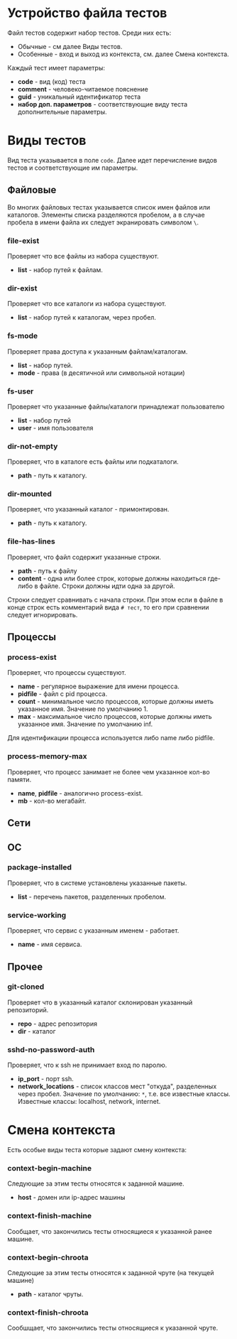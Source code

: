 # Устройство файла тестов

Файл тестов содержит набор тестов. Среди них есть:
* Обычные - см далее Виды тестов.
* Особенные - вход и выход из контекста, см. далее Смена контекста.

Каждый тест имеет параметры:
* **code** - вид (код) теста
* **comment** - человеко-читаемое пояснение
* **guid** - уникальный идентификатор теста
* **набор доп. параметров** - соответствующие виду теста дополнительные параметры.

# Виды тестов

Вид теста указывается в поле `code`.
Далее идет перечисление видов тестов и соответствующие им параметры.

## Файловые

Во многих файловых тестах указывается список имен файлов или каталогов.
Элементы списка разделяются пробелом, а в случае пробела в имени
файла их следует экранировать символом `\`.

### file-exist
Проверяет что все файлы из набора существуют.

* **list** - набор путей к файлам.

### dir-exist
Проверяет что все каталоги из набора существуют.

* **list** - набор путей к каталогам, через пробел.

### fs-mode
Проверяет права доступа к указанным файлам/каталогам.
* **list** - набор путей.
* **mode** - права (в десятичной или символьной нотации)

### fs-user
Проверяет что указанные файлы/каталоги принадлежат пользователю
* **list** - набор путей
* **user** - имя пользователя

### dir-not-empty
Проверяет, что в каталоге есть файлы или подкаталоги.
* **path** - путь к каталогу.

### dir-mounted
Проверяет, что указанный каталог - примонтирован.
* **path** - путь к каталогу.

### file-has-lines
Проверяет, что файл содержит указанные строки.
* **path** - путь к файлу
* **content** - одна или более строк, которые должны находиться где-либо в файле. 
Строки должны идти одна за другой.

Строки следует сравнивать с начала строки. При этом если в файле в конце строк 
есть комментарий вида `# тест`, то его при сравнении следует игнорировать.

## Процессы

### process-exist
Проверяет, что процессы существуют.

* **name** - регулярное выражение для имени процесса.
* **pidfile** - файл с pid процесса.
* **count** - минимальное число процессов, которые должны иметь указанное имя. Значение по умолчанию 1.
* **max** - максимальное число процессов, которые должны иметь указанное имя. Значение по умолчанию inf.

Для идентификации процесса используется либо name либо pidfile.

### process-memory-max
Проверяет, что процесс занимает не более чем указанное кол-во памяти.

* **name**, **pidfile** - аналогично process-exist.
* **mb** - кол-во мегабайт.

## Сети



## ОС

### package-installed
Проверяет, что в системе установлены указанные пакеты.
* **list** - перечень пакетов, разделенных пробелом.

### service-working
Проверяет, что сервис с указанным именем - работает.
* **name** - имя сервиса.

## Прочее

### git-cloned
Проверяет что в указанный каталог склонирован указанный репозиторий.
* **repo** - адрес репозитория
* **dir** - каталог

### sshd-no-password-auth
Проверяет, что к ssh не принимает вход по паролю.
* **ip_port** - порт ssh.
* **network_locations** - список классов мест "откуда", разделенных через пробел.
Значение по умолчанию: `*`, т.е. все известные классы.
Известные классы: localhost, network, internet.


# Смена контекста

Есть особые виды теста которые задают смену контекста:

### context-begin-machine
Следующие за этим тесты относятся к заданной машине.
* **host** - домен или ip-адрес машины

### context-finish-machine
Сообщает, что закончились тесты относящиеся к указанной ранее машине.

### context-begin-chroota
Следующие за этим тесты относятся к заданной чруте (на текущей машине)
* **path** - каталог чруты.

### context-finish-chroota
Сообшщает, что закончились тесты относящиеся к указанной чруте.
